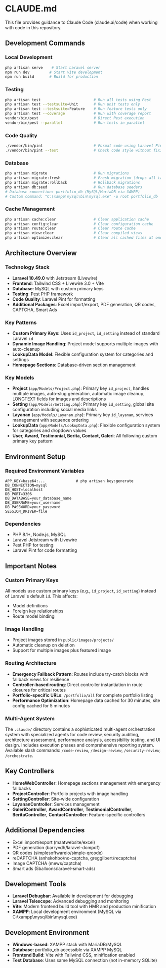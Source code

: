 # CLAUDE.md

This file provides guidance to Claude Code (claude.ai/code) when working with code in this repository.

## Development Commands

### Local Development
```bash
php artisan serve    # Start Laravel server
npm run dev         # Start Vite development
npm run build       # Build for production
```

### Testing
```bash
php artisan test                        # Run all tests using Pest
php artisan test --testsuite=Unit       # Run unit tests only
php artisan test --testsuite=Feature    # Run feature tests only
php artisan test --coverage             # Run with coverage report
vendor/bin/pest                         # Direct Pest execution
vendor/bin/pest --parallel              # Run tests in parallel
```

### Code Quality
```bash
./vendor/bin/pint                       # Format code using Laravel Pint
./vendor/bin/pint --test                # Check code style without fixing
```

### Database
```bash
php artisan migrate                     # Run migrations
php artisan migrate:fresh               # Fresh migration (drops all tables)
php artisan migrate:rollback            # Rollback migrations
php artisan db:seed                     # Run database seeders
# Database connection: portfolio_db (MySQL/MariaDB via XAMPP)
# Custom command: "C:\xampp\mysql\bin\mysql.exe" -u root portfolio_db
```

### Cache Management
```bash
php artisan cache:clear                 # Clear application cache
php artisan config:clear                # Clear configuration cache
php artisan route:clear                 # Clear route cache
php artisan view:clear                  # Clear compiled views
php artisan optimize:clear              # Clear all cached files at once
```

## Architecture Overview

### Technology Stack
- **Laravel 10.49.0** with Jetstream (Livewire)
- **Frontend**: Tailwind CSS + Livewire 3.0 + Vite
- **Database**: MySQL with custom primary keys
- **Testing**: Pest PHP framework
- **Code Quality**: Laravel Pint for formatting
- **Additional Packages**: Excel import/export, PDF generation, QR codes, CAPTCHA, Smart Ads

### Key Patterns
- **Custom Primary Keys**: Uses `id_project`, `id_setting` instead of standard Laravel `id`
- **Dynamic Image Handling**: Project model supports multiple images with auto-cleanup
- **LookupData Model**: Flexible configuration system for categories and settings
- **Homepage Sections**: Database-driven section management

### Key Models
- **Project** (`app/Models/Project.php`): Primary key `id_project`, handles multiple images, auto-slug generation, automatic image cleanup, LONGTEXT fields for images and descriptions
- **Setting** (`app/Models/Setting.php`): Primary key `id_setting`, global site configuration including social media links
- **Layanan** (`app/Models/Layanan.php`): Primary key `id_layanan`, services management with sequence ordering
- **LookupData** (`app/Models/LookupData.php`): Flexible configuration system for categories and dropdown values
- **User, Award, Testimonial, Berita, Contact, Galeri**: All following custom primary key pattern

## Environment Setup

### Required Environment Variables
```env
APP_KEY=base64:...              # php artisan key:generate
DB_CONNECTION=mysql
DB_HOST=localhost
DB_PORT=3306
DB_DATABASE=your_database_name
DB_USERNAME=your_username
DB_PASSWORD=your_password
SESSION_DRIVER=file
```

### Dependencies
- PHP 8.1+, Node.js, MySQL
- Laravel Jetstream with Livewire
- Pest PHP for testing
- Laravel Pint for code formatting

## Important Notes

### Custom Primary Keys
All models use custom primary keys (e.g., `id_project`, `id_setting`) instead of Laravel's default `id`. This affects:
- Model definitions
- Foreign key relationships
- Route model binding

### Image Handling
- Project images stored in `public/images/projects/`
- Automatic cleanup on deletion
- Support for multiple images plus featured image

### Routing Architecture
- **Emergency Fallback Pattern**: Routes include try-catch blocks with fallback views for resilience
- **Controller-based routing**: Direct controller instantiation in route closures for critical routes
- **Portfolio-specific URLs**: `/portfolio/all` for complete portfolio listing
- **Performance Optimization**: Homepage data cached for 30 minutes, site config cached for 5 minutes

### Multi-Agent System
The `.claude/` directory contains a sophisticated multi-agent orchestration system with specialized agents for code review, security auditing, architecture assessment, performance analysis, accessibility testing, and UI design. Includes execution phases and comprehensive reporting system. Available slash commands: `/code-review`, `/design-review`, `/security-review`, `/orchestrate`.

## Key Controllers
- **HomeWebController**: Homepage sections management with emergency fallbacks
- **ProjectController**: Portfolio projects with image handling
- **SettingController**: Site-wide configuration
- **LayananController**: Services management
- **GaleriController**, **AwardController**, **TestimonialController**, **BeritaController**, **ContactController**: Feature-specific controllers

## Additional Dependencies
- Excel import/export (maatwebsite/excel)
- PDF generation (barryvdh/laravel-dompdf)
- QR codes (simplesoftwareio/simple-qrcode)
- reCAPTCHA (anhskohbo/no-captcha, greggilbert/recaptcha)
- Image CAPTCHA (mews/captcha)
- Smart ads (5balloons/laravel-smart-ads)

## Development Tools
- **Laravel Debugbar**: Available in development for debugging
- **Laravel Telescope**: Advanced debugging and monitoring
- **Vite**: Modern frontend build tool with HMR and production minification
- **XAMPP**: Local development environment (MySQL via C:\xampp\mysql\bin\mysql.exe)

## Development Environment
- **Windows-based**: XAMPP stack with MariaDB/MySQL
- **Database**: portfolio_db accessible via XAMPP MySQL
- **Frontend Build**: Vite with Tailwind CSS, minification enabled
- **Test Database**: Uses same MySQL connection (not in-memory SQLite)